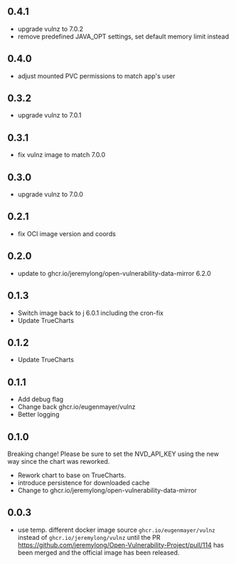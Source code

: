 ## 0.4.1

- upgrade vulnz to 7.0.2
- remove predefined JAVA_OPT settings, set default memory limit instead

## 0.4.0

- adjust mounted PVC permissions to match app's user

## 0.3.2

- upgrade vulnz to 7.0.1

## 0.3.1

- fix vulnz image to match 7.0.0

## 0.3.0

- upgrade vulnz to 7.0.0

## 0.2.1

- fix OCI image version and coords

## 0.2.0
- update to ghcr.io/jeremylong/open-vulnerability-data-mirror 6.2.0

## 0.1.3

- Switch image back to j 6.0.1 including the cron-fix
- Update TrueCharts

## 0.1.2

- Update TrueCharts

## 0.1.1

- Add debug flag
- Change back ghcr.io/eugenmayer/vulnz
- Better logging

## 0.1.0

Breaking change! Please be sure to set the NVD_API_KEY using the new way since the chart was reworked.

- Rework chart to base on TrueCharts.
- introduce persistence for downloaded cache
- Change to ghcr.io/jeremylong/open-vulnerability-data-mirror

## 0.0.3

- use temp. different docker image source `ghcr.io/eugenmayer/vulnz` instead of `ghcr.io/jeremylong/vulnz` until
  the PR https://github.com/jeremylong/Open-Vulnerability-Project/pull/114 has been merged and the official image has
  been released.
